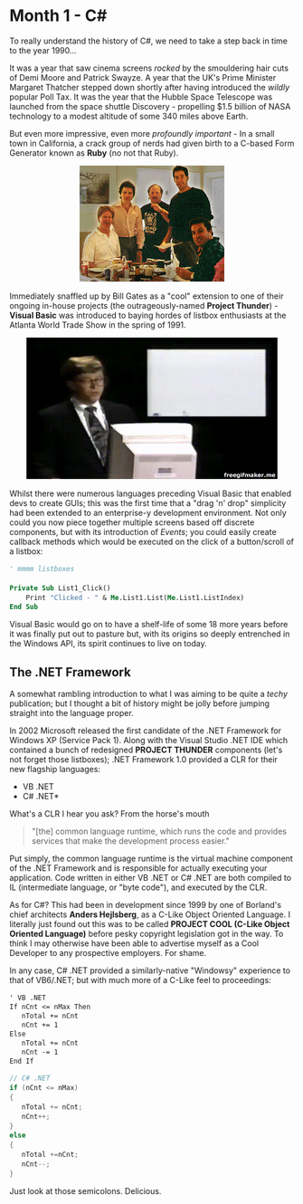 # Month 1 - C#
To really understand the history of C#, we need to take a step back in time to the year 1990...

It was a year that saw cinema screens _rocked_ by the smouldering hair cuts of Demi Moore and Patrick Swayze. A year that the UK's Prime Minister Margaret Thatcher stepped down shortly after having introduced the _wildly_ popular Poll Tax. It was the year that the Hubble Space Telescope was launched from the space shuttle Discovery - propelling $1.5 billion of NASA technology to a modest altitude of some 340 miles above Earth. 

But even more impressive, even more _profoundly important_ - In a small town in California, a crack group of nerds had given birth to a C-based Form Generator known as __Ruby__ (no not that Ruby).

<p align="center">
<img src="./img/ruby_team.gif" alt="Lock up your daughters">
</p>

Immediately snaffled up by Bill Gates as a "cool" extension to one of their ongoing in-house projects (the outrageously-named __Project Thunder__) - __Visual Basic__ was introduced to baying hordes of listbox enthusiasts at the Atlanta World Trade Show in the spring of 1991.

<p align="center">
<img src="./img/bill.gif" alt="Needs more jpeg">
</p>

Whilst there were numerous languages preceding Visual Basic that enabled devs to create GUIs; this was the first time that a "drag 'n' drop" simplicity had been extended to an enterprise-y development environment. Not only could you now piece together multiple screens based off discrete components, but with its introduction of _Events_; you could easily create callback methods which would be executed on the click of a button/scroll of a listbox:


```vb
' mmmm listboxes

Private Sub List1_Click()
    Print "Clicked - " & Me.List1.List(Me.List1.ListIndex)
End Sub
```

Visual Basic would go on to have a shelf-life of some 18 more years before it was finally put out to pasture but, with its origins so deeply entrenched in the Windows API, its spirit continues to live on today.

## The .NET Framework
A somewhat rambling introduction to what I was aiming to be quite a _techy_ publication; but I thought a bit of history might be jolly before jumping straight into the language proper.

In 2002 Microsoft released the first candidate of the .NET Framework for Windows XP (Service Pack 1). Along with the Visual Studio .NET IDE which contained a bunch of redesigned __PROJECT THUNDER__ components (let's not forget those listboxes); .NET Framework 1.0 provided a CLR for their new flagship languages:

- VB .NET
- C# .NET*

What's a CLR I hear you ask? From the horse's mouth

> "[the] common language runtime, which runs the code and provides services that make the development process easier."

Put simply, the common language runtime is the virtual machine component of the .NET Framework and is responsible for actually executing your application. Code written in either VB .NET or C# .NET are both compiled to IL (intermediate language, or "byte code"), and executed by the CLR.

As for C#? This had been in development since 1999 by one of Borland's chief architects __Anders Hejlsberg__, as a C-Like Object Oriented Language. I literally just found out this was to be called __PROJECT COOL (C-Like Object Oriented Language)__ before pesky copyright legislation got in the way. To think I may otherwise have been able to advertise myself as a Cool Developer to any prospective employers. For shame.

In any case, C# .NET provided a similarly-native "Windowsy" experience to that of VB6/.NET; but with much more of a C-Like feel to proceedings:

```VB
' VB .NET
If nCnt <= nMax Then 
   nTotal += nCnt  
   nCnt += 1       
Else
   nTotal += nCnt
   nCnt -= 1       
End If
```

```C#
// C# .NET
if (nCnt <= nMax)
{
   nTotal += nCnt;
   nCnt++;
}
else
{
   nTotal +=nCnt;
   nCnt--;
}
```

Just look at those semicolons. Delicious.

